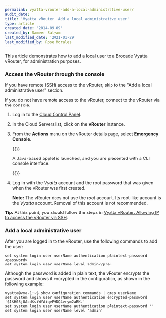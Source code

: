 ```yaml
---
permalink: vyatta-vrouter-add-a-local-administrative-user/
audit_date:
title: 'Vyatta vRouter: Add a local administrative user'
type: article
created_date: '2014-09-09'
created_by: Sameer Satyam
last_modified_date: '2021-01-29'
last_modified_by: Rose Morales
---
```


This article demonstrates how to add a local user to a Brocade Vyatta vRouter, for administration purposes.

### Access the vRouter through the console

If you have remote (SSH) access to the vRouter, skip to the "Add a local administrative user" section.

If you do not have remote access to the vRouter, connect to the vRouter via the console.

1.	Log in to the [Cloud Control Panel](https://mycloud.rackspace.com).

2.	In the Cloud Servers list, click on the **vRouter** instance.

3.	From the **Actions** menu on the vRouter details page, select **Emergency Console**.

    {{<image src="880-1_0.png" alt="" title="">}}

    A Java-based applet is launched, and you are presented with a CLI console interface.

    {{<image src="880-2.png" alt="" title="">}}

4.	Log in with the *Vyatta* account and the root password that was given when the vRouter was first created.

    **Note:** The vRouter does not use the *root* account. Its root-like account is the *Vyatta* account. Removal of this account is not recommended.

**Tip:** At this point, you should follow the steps in [Vyatta vRouter: Allowing IP to access the vRouter via SSH](/support/how-to/vyatta-vrouter-allow-an-ip-address-to-access-the-vrouter-via-ssh).

### Add a local administrative user

After you are logged in to the vRouter, use the following commands to add the user:

    set system login user userName authentication plaintext-password <password>
    set system login user userName level admin</pre>

Although the password is added in plain text, the vRouter encrypts the password and shows it encrypted in the configuration, as shown in the following example:

    vyatta@vya-1:~$ show configuration commands | grep userName
    set system login user userName authentication encrypted-password '$1$H03jUAcd$siWYAiqvF9DQ4vrym2aRK.'
    set system login user userName authentication plaintext-password ''
    set system login user userName level 'admin'
